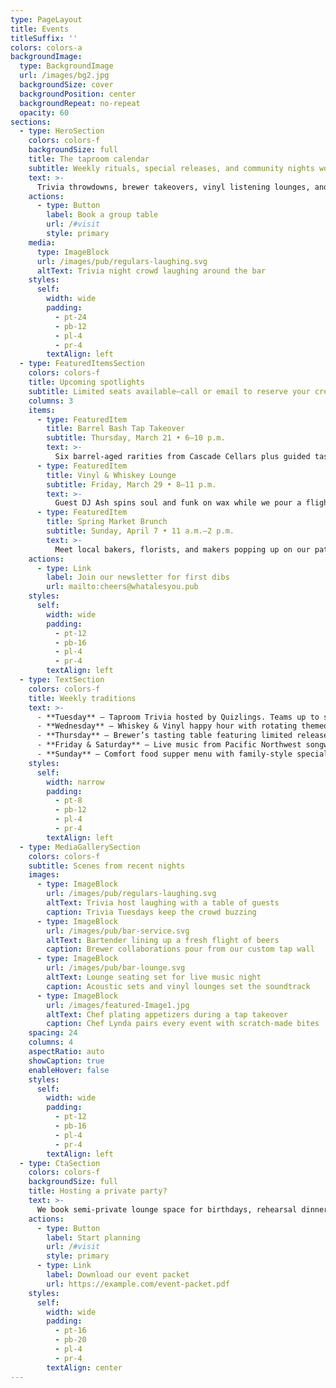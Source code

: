 ```yaml
---
type: PageLayout
title: Events
titleSuffix: ''
colors: colors-a
backgroundImage:
  type: BackgroundImage
  url: /images/bg2.jpg
  backgroundSize: cover
  backgroundPosition: center
  backgroundRepeat: no-repeat
  opacity: 60
sections:
  - type: HeroSection
    colors: colors-f
    backgroundSize: full
    title: The taproom calendar
    subtitle: Weekly rituals, special releases, and community nights worth circling.
    text: >-
      Trivia throwdowns, brewer takeovers, vinyl listening lounges, and comfort food suppers—we keep the energy high and the pours fresh. Scroll through to plan your next visit.
    actions:
      - type: Button
        label: Book a group table
        url: /#visit
        style: primary
    media:
      type: ImageBlock
      url: /images/pub/regulars-laughing.svg
      altText: Trivia night crowd laughing around the bar
    styles:
      self:
        width: wide
        padding:
          - pt-24
          - pb-12
          - pl-4
          - pr-4
        textAlign: left
  - type: FeaturedItemsSection
    colors: colors-f
    title: Upcoming spotlights
    subtitle: Limited seats available—call or email to reserve your crew.
    columns: 3
    items:
      - type: FeaturedItem
        title: Barrel Bash Tap Takeover
        subtitle: Thursday, March 21 • 6–10 p.m.
        text: >-
          Six barrel-aged rarities from Cascade Cellars plus guided tastings with head brewer Nina Ramos. Includes paired bites from Chef Lynda.
      - type: FeaturedItem
        title: Vinyl & Whiskey Lounge
        subtitle: Friday, March 29 • 8–11 p.m.
        text: >-
          Guest DJ Ash spins soul and funk on wax while we pour a flight of single-barrel whiskeys. Bring your favorite record and we’ll spin it.
      - type: FeaturedItem
        title: Spring Market Brunch
        subtitle: Sunday, April 7 • 11 a.m.–2 p.m.
        text: >-
          Meet local bakers, florists, and makers popping up on our patio. Live acoustic set by The Cedar Strings and brunch cocktails all afternoon.
    actions:
      - type: Link
        label: Join our newsletter for first dibs
        url: mailto:cheers@whatalesyou.pub
    styles:
      self:
        width: wide
        padding:
          - pt-12
          - pb-16
          - pl-4
          - pr-4
        textAlign: left
  - type: TextSection
    colors: colors-f
    title: Weekly traditions
    text: >-
      - **Tuesday** — Taproom Trivia hosted by Quizlings. Teams up to six, prizes for first, second, and best team name.
      - **Wednesday** — Whiskey & Vinyl happy hour with rotating themed flights and guest DJs.
      - **Thursday** — Brewer’s tasting table featuring limited releases and behind-the-bar stories.
      - **Friday & Saturday** — Live music from Pacific Northwest songwriters. No cover, reservations encouraged.
      - **Sunday** — Comfort food supper menu with family-style specials and half-priced bottles of wine.
    styles:
      self:
        width: narrow
        padding:
          - pt-8
          - pb-12
          - pl-4
          - pr-4
        textAlign: left
  - type: MediaGallerySection
    colors: colors-f
    subtitle: Scenes from recent nights
    images:
      - type: ImageBlock
        url: /images/pub/regulars-laughing.svg
        altText: Trivia host laughing with a table of guests
        caption: Trivia Tuesdays keep the crowd buzzing
      - type: ImageBlock
        url: /images/pub/bar-service.svg
        altText: Bartender lining up a fresh flight of beers
        caption: Brewer collaborations pour from our custom tap wall
      - type: ImageBlock
        url: /images/pub/bar-lounge.svg
        altText: Lounge seating set for live music night
        caption: Acoustic sets and vinyl lounges set the soundtrack
      - type: ImageBlock
        url: /images/featured-Image1.jpg
        altText: Chef plating appetizers during a tap takeover
        caption: Chef Lynda pairs every event with scratch-made bites
    spacing: 24
    columns: 4
    aspectRatio: auto
    showCaption: true
    enableHover: false
    styles:
      self:
        width: wide
        padding:
          - pt-12
          - pb-16
          - pl-4
          - pr-4
        textAlign: left
  - type: CtaSection
    colors: colors-f
    backgroundSize: full
    title: Hosting a private party?
    text: >-
      We book semi-private lounge space for birthdays, rehearsal dinners, and corporate happy hours. Let us curate a custom tap list and menu for your crew.
    actions:
      - type: Button
        label: Start planning
        url: /#visit
        style: primary
      - type: Link
        label: Download our event packet
        url: https://example.com/event-packet.pdf
    styles:
      self:
        width: wide
        padding:
          - pt-16
          - pb-20
          - pl-4
          - pr-4
        textAlign: center
---
```


